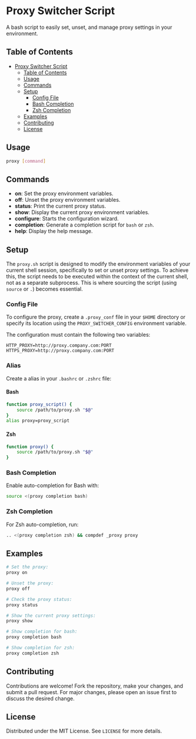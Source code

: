 # Proxy Switcher Script

A bash script to easily set, unset, and manage proxy settings in your environment.

## Table of Contents

- [Proxy Switcher Script](#proxy-switcher-script)
  - [Table of Contents](#table-of-contents)
  - [Usage](#usage)
  - [Commands](#commands)
  - [Setup](#setup)
    - [Config File](#config-file)
    - [Bash Completion](#bash-completion)
    - [Zsh Completion](#zsh-completion)
  - [Examples](#examples)
  - [Contributing](#contributing)
  - [License](#license)

## Usage

```bash
proxy [command]
```

## Commands

- **on**: Set the proxy environment variables.
- **off**: Unset the proxy environment variables.
- **status**: Print the current proxy status.
- **show**: Display the current proxy environment variables.
- **configure**: Starts the configuration wizard.
- **completion**: Generate a completion script for `bash` or `zsh`.
- **help**: Display the help message.

## Setup

The `proxy.sh` script is designed to modify the environment variables of your current shell session, specifically to set or unset proxy settings. To achieve this, the script needs to be executed within the context of the current shell, not as a separate subprocess. This is where sourcing the script (using `source` or `.`) becomes essential.

### Config File

To configure the proxy, create a `.proxy_conf` file in your `$HOME` directory or specify its location using the `PROXY_SWITCHER_CONFIG` environment variable.

The configuration must contain the following two variables:

```text
HTTP_PROXY=http://proxy.company.com:PORT
HTTPS_PROXY=http://proxy.company.com:PORT
```

### Alias

Create a alias in your `.bashrc` or `.zshrc` file:

#### Bash

```bash
function proxy_script() {
    source /path/to/proxy.sh "$@"
}
alias proxy=proxy_script
```

#### Zsh

```sh
function proxy() {
    source /path/to/proxy.sh "$@"
}
```

### Bash Completion

Enable auto-completion for Bash with:

```bash
source <(proxy completion bash)
```

### Zsh Completion

For Zsh auto-completion, run:

```bash
.. <(proxy completion zsh) && compdef _proxy proxy
```

## Examples

```bash
# Set the proxy:
proxy on

# Unset the proxy:
proxy off

# Check the proxy status:
proxy status

# Show the current proxy settings:
proxy show

# Show completion for bash:
proxy completion bash

# Show completion for zsh:
proxy completion zsh
```

## Contributing

Contributions are welcome! Fork the repository, make your changes, and submit a pull request. For major changes, please open an issue first to discuss the desired change.

## License

Distributed under the MIT License. See `LICENSE` for more details.
